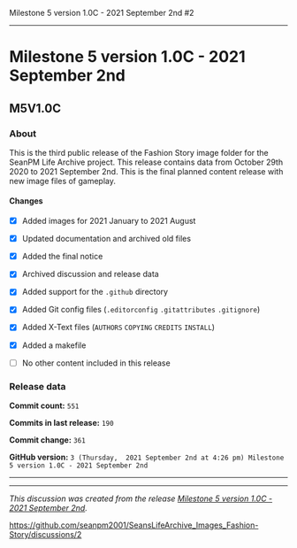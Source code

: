 Milestone 5 version 1.0C - 2021 September 2nd #2


***

# Milestone 5 version 1.0C - 2021 September 2nd

## M5V1.0C

### About

This is the third public release of the Fashion Story image folder for the SeanPM Life Archive project. This release contains data from October 29th 2020 to 2021 September 2nd. This is the final planned content release with new image files of gameplay.

#### Changes
 
- [x]  Added images for 2021 January to 2021 August

- [x] Updated documentation and archived old files

- [x] Added the final notice

- [x] Archived discussion and release data

- [x] Added support for the `.github` directory

- [x] Added Git config files (`.editorconfig` `.gitattributes` `.gitignore`)

- [x] Added X-Text files (`AUTHORS` `COPYING` `CREDITS` `INSTALL`)

- [x] Added a makefile

- [ ] No other content included in this release

<!-- 
Changes in this release:

> * Deleted 22 `IGNORE.md` files

> * Documentation updates, adding release notes for v1

> * No other changes in this release
!-->

### Release data

**Commit count:** `551`

**Commits in last release:** `190`

**Commit change:** `361`

**GitHub version:** `3 (Thursday,  2021 September 2nd at 4:26 pm) Milestone 5 version 1.0C - 2021 September 2nd`

***


<hr /><em>This discussion was created from the release <a href='https://github.com/seanpm2001/SeansLifeArchive_Images_Fashion-Story/releases/tag/M5V1.0C'>Milestone 5 version 1.0C - 2021 September 2nd</a>.</em>

https://github.com/seanpm2001/SeansLifeArchive_Images_Fashion-Story/discussions/2


